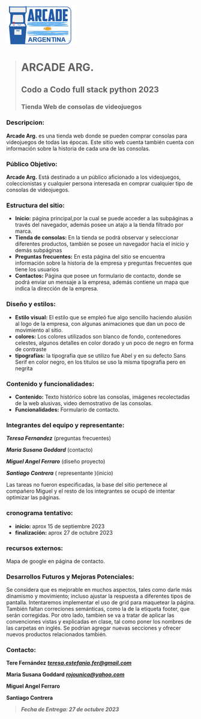 ![](/iconos/LOGO.png)
> # ARCADE ARG.
> ## Codo a Codo full stack python 2023
> ### Tienda Web de consolas de videojuegos



### Descripcion:
**Arcade Arg.** es una tienda web donde se pueden comprar consolas para videojuegos de todas las épocas. Este sitio web cuenta también cuenta con información sobre la historia de cada una de las consolas.

### Público Objetivo:

**Arcade Arg.** Está destinado a un público aficionado a los videojuegos, coleccionistas y cualquier persona interesada en comprar cualquier tipo de consolas de videojuegos.

### Estructura del sitio:

- **Inicio:**
página principal,por la cual se puede acceder a las subpáginas a través del navegador, además posee un atajo a la tienda filtrado por marca.
- **Tienda de consolas:**
En la tienda se podrá observar y seleccionar diferentes productos, también se posee un navegador hacia el inicio y demás subpáginas
- **Preguntas frecuentes:**
En esta página del sitio se encuentra información sobre la historia de la empresa y preguntas frecuentes que tiene los usuarios
- **Contactos:**
Página que posee un formulario de contacto, donde se podrá enviar un mensaje a la empresa, además contiene un mapa que indica la dirección de la empresa.

### Diseño y estilos:

- **Estilo visual:** 
El estilo que se empleó fue algo sencillo haciendo alusión al logo de la empresa, con algunas animaciones que dan un poco de movimiento al sitio.
- **colores:** 
Los colores utilizados son blanco de fondo, contenedores celestes, algunos detalles en color dorado y un poco de negro en forma de contraste
- **tipografías:**
la tipografia que se utilizo fue Abel y en su defecto Sans Serif en color negro, en los titulos se uso la misma tipografia pero en negrita



### Contenido y funcionalidades:

- **Contenido:** 
Texto histórico sobre las consolas,
imágenes recolectadas de la web alusivas,
video demostrativo de las consolas.
- **Funcionalidades:**
Formulario de contacto.


### Integrantes del equipo y representante:

***Teresa Fernandez*** (preguntas frecuentes)



***Maria Susana Goddard*** (contacto)


***Miguel Angel Ferraro*** (diseño proyecto)



***Santiago Contrera*** ( representante )(inicio)



Las tareas no fueron especificadas, la base del sitio pertenece al compañero Miguel y el resto de los integrantes se ocupó de intentar optimizar las páginas.

### cronograma tentativo:

- **inicio:** aprox 15 de septiembre 2023
- **finalización:** aprox 27 de octubre 2023

### recursos externos:
Mapa de google en página de contacto.

### Desarrollos Futuros y Mejoras Potenciales:

Se considera que es mejorable en muchos aspectos, tales como darle más dinamismo y movimiento; incluso ajustar la respuesta a diferentes tipos de pantalla. Intentaremos implementar el uso de grid para maquetear la página.
 También faltan correciones semánticas, como la de la etiqueta footer, que serán corregidas. Por otro lado, tambien se va a tratar de aplicar las convenciones vistas y explicadas en clase, tal como poner los nombres de las carpetas en inglés.
Se podrían agregar nuevas secciones y ofrecer nuevos productos relacionados también.

### Contacto:

**Tere Fernández** 
***teresa.estefania.fer@gmail.com***

**Maria Susana Goddard**
***rojounico@yahoo.com***

**Miguel Angel Ferraro**

**Santiago Contrera**

> ___Fecha de Entrega: 27 de octubre 2023___
